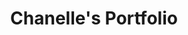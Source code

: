 ---
# Feel free to add content and custom Front Matter to this file.
# To modify the layout, see https://jekyllrb.com/docs/themes/#overriding-theme-defaults
# Posts.html controls what appears on this page. To filter the content that appears here, see Feed.html. 

layout: Post
permalink: /
title: Chanelle's Portfolio
---